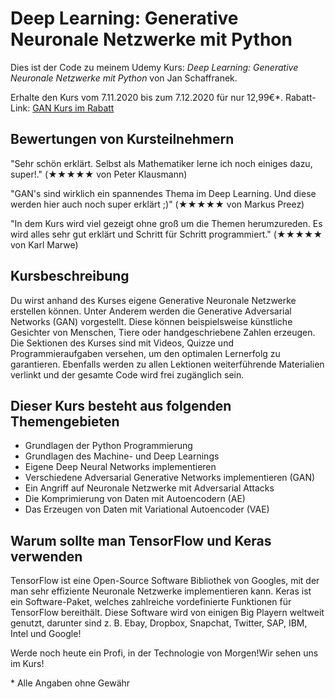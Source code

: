 # Deep Learning: Generative Neuronale Netzwerke mit Python

Dies ist der Code zu meinem Udemy Kurs:
*Deep Learning: Generative Neuronale Netzwerke mit Python* von Jan Schaffranek.

Erhalte den Kurs vom 7.11.2020 bis zum 7.12.2020 für nur 12,99€*.
Rabatt-Link: [GAN Kurs im Rabatt](https://www.udemy.com/course/deep-learning-und-ai-generative-neural-networks-mit-python/?couponCode=FRANNECK_NOV_2020)

## Bewertungen von Kursteilnehmern

"Sehr schön erklärt. Selbst als Mathematiker lerne ich noch einiges dazu, super!." (★★★★★ von Peter Klausmann)

"GAN's sind wirklich ein spannendes Thema im Deep Learning. Und diese werden hier auch noch super erklärt ;)" (★★★★★ von Markus Preez)

"In dem Kurs wird viel gezeigt ohne groß um die Themen herumzureden. Es wird alles sehr gut erklärt und Schritt für Schritt programmiert." (★★★★★ von  Karl Marwe)

## Kursbeschreibung

Du wirst anhand des Kurses eigene Generative Neuronale Netzwerke erstellen können. Unter Anderem werden die Generative Adversarial Networks (GAN) vorgestellt.
Diese können beispielsweise künstliche Gesichter von Menschen, Tiere oder handgeschriebene Zahlen erzeugen.
Die Sektionen des Kurses sind mit Videos, Quizze und Programmieraufgaben versehen, um den optimalen Lernerfolg zu garantieren.
Ebenfalls werden zu allen Lektionen weiterführende Materialien verlinkt und der gesamte Code wird frei zugänglich sein.

## Dieser Kurs besteht aus folgenden Themengebieten

- Grundlagen der Python Programmierung
- Grundlagen des Machine- und Deep Learnings
- Eigene Deep Neural Networks implementieren
- Verschiedene Adversarial Generative Networks implementieren (GAN)
- Ein Angriff auf Neuronale Netzwerke mit Adversarial Attacks
- Die Komprimierung von Daten mit Autoencodern (AE)
- Das Erzeugen von Daten mit Variational Autoencoder (VAE)

## Warum sollte man TensorFlow und Keras verwenden

TensorFlow ist eine Open-Source Software Bibliothek von Googles, mit der man sehr effiziente Neuronale Netzwerke implementieren kann.
Keras ist ein Software-Paket, welches zahlreiche vordefinierte Funktionen für TensorFlow bereithält.
Diese Software wird von einigen Big Playern weltweit genutzt, darunter sind z. B. Ebay, Dropbox, Snapchat, Twitter, SAP, IBM, Intel und Google!

Werde noch heute ein Profi, in der Technologie von Morgen!Wir sehen uns im Kurs!


\* Alle Angaben ohne Gewähr
